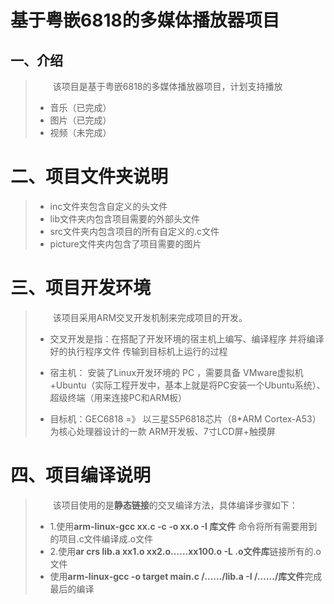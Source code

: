 <h1>基于粤嵌6818的多媒体播放器项目
</h1>

## 一、介绍

> &ensp;&ensp;&ensp;&ensp;该项目是基于粤嵌6818的多媒体播放器项目，计划支持播放
>
> * 音乐（已完成）
> * 图片（已完成）
> * 视频（未完成）

# 二、项目文件夹说明

>* inc文件夹包含自定义的头文件
>* lib文件夹内包含项目需要的外部头文件
>* src文件夹内包含项目的所有自定义的.c文件
>* picture文件夹内包含了项目需要的图片

#  三、项目开发环境

> &ensp;&ensp;&ensp;&ensp;该项目采用ARM交叉开发机制来完成项目的开发。
>
> * 交叉开发是指：在搭配了开发环境的宿主机上编写、编译程序 并将编译好的执行程序文件 传输到目标机上运行的过程
>
> * 宿主机： 安装了Linux开发环境的 PC ，需要具备 VMware虚拟机+Ubuntu（实际工程开发中，基本上就是将PC安装一个Ubuntu系统）、超级终端（用来连接PC和ARM板）
>
> * 目标机：GEC6818 =》 以三星S5P6818芯片（8*ARM Cortex-A53）为核心处理器设计的一款 ARM开发板、7寸LCD屏+触摸屏



# 四、项目编译说明

> &ensp;&ensp;&ensp;&ensp;该项目使用的是**静态链接**的交叉编译方法，具体编译步骤如下：
>
> * 1.使用**arm-linux-gcc  xx.c -c -o xx.o -I 库文件** 命令将所有需要用到的项目.c文件编译成.o文件
> * 2.使用**ar crs lib.a xx1.o xx2.o……xx100.o -L .o文件库**链接所有的.o文件
> * 使用**arm-linux-gcc -o target main.c /……/lib.a -I /……/库文件**完成最后的编译
